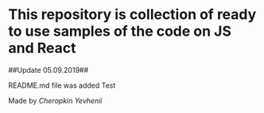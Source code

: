 # **This repository is collection of ready to use samples of the code on JS and React** #

##Update 05.09.2019##

README.md file was added
Test

Made by *Cheropkin Yevhenii* 

